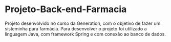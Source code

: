 # Projeto-Back-end-Farmacia
Projeto desenvolvido no curso da Generation, com o objetivo de fazer um sisteminha para farmácia. Para desenvolver o projeto foi utilizado a linguagem Java, com framework Spring e com conexão ao banco de dados.
